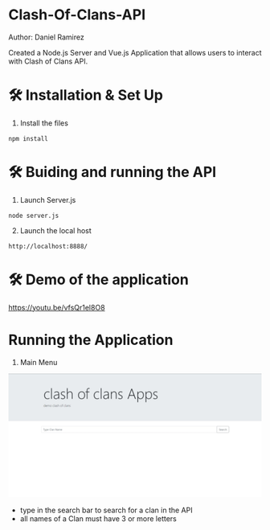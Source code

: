 # Clash-Of-Clans-API
Author: Daniel Ramirez

Created a Node.js Server and Vue.js Application that allows users to interact with Clash of Clans API.

# 🛠 Installation & Set Up
1. Install the files
```
npm install
```

# 🛠 Buiding and running the API
1. Launch Server.js
```
node server.js
```
2. Launch the local host
```
http://localhost:8888/
```

# 🛠 Demo of the application

https://youtu.be/vfsQr1el8O8

# Running the Application
1. Main Menu
<img src="https://github.com/Dramir99/Clash-Of-Clans-API/blob/main/clash_of_clans_example_images/Main_Menu.jpg" alt="Main Menu"/>

- type in the search bar to search for a clan in the API
- all names of a Clan must have 3 or more letters

